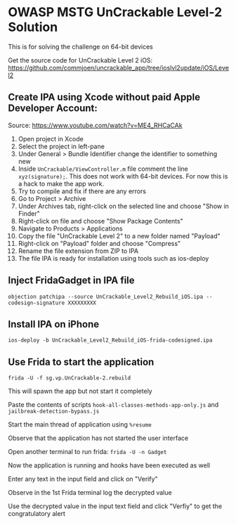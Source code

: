 # OWASP MSTG UnCrackable Level-2 Solution
This is for solving the challenge on 64-bit devices

Get the source code for UnCrackable Level 2 iOS: https://github.com/commjoen/uncrackable_app/tree/ioslvl2update/iOS/Level2

## Create IPA using Xcode without paid Apple Developer Account:
Source: https://www.youtube.com/watch?v=ME4_RHCaCAk
1. Open project in Xcode
2. Select the project in left-pane
3. Under General > Bundle Identifier change the identifier to something new
4. Inside ```UnCrackable/ViewController.m``` file comment the line ```xyz(signature);```. This does not work with 64-bit devices. For now this is a hack to make the app work.
4. Try to compile and fix if there are any errors
5. Go to Project > Archive
6. Under Archives tab, right-click on the selected line and choose "Show in Finder"
7. Right-click on file and choose "Show Package Contents"
8. Navigate to Products > Applications
9. Copy the file "UnCrackable Level 2" to a new folder named "Payload"
10. Right-click on "Payload" folder and choose "Compress"
11. Rename the file extension from ZIP to IPA
12. The file IPA is ready for installation using tools such as ios-deploy

## Inject FridaGadget in IPA file
```objection patchipa --source UnCrackable_Level2_Rebuild_iOS.ipa --codesign-signature XXXXXXXXX```

## Install IPA on iPhone
```ios-deploy -b UnCrackable_Level2_Rebuild_iOS-frida-codesigned.ipa```

## Use Frida to start the application
```frida -U -f sg.vp.UnCrackable-2.rebuild```

This will spawn the app but not start it completely

Paste the contents of scripts ```hook-all-classes-methods-app-only.js``` and ```jailbreak-detection-bypass.js```

Start the main thread of application using ```%resume```

Observe that the application has not started the user interface

Open another terminal to run frida: ```frida -U -n Gadget```

Now the application is running and hooks have been executed as well

Enter any text in the input field and click on "Verify"

Observe in the 1st Frida terminal log the decrypted value

Use the decrypted value in the input text field and click "Verfiy" to get the congratulatory alert

